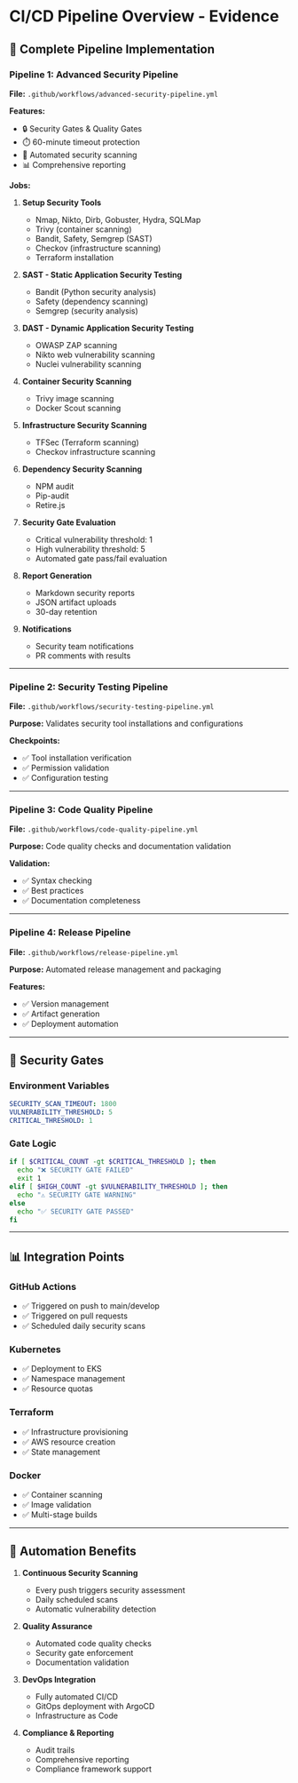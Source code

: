 # CI/CD Pipeline Overview - Evidence

## 🚀 Complete Pipeline Implementation

### Pipeline 1: Advanced Security Pipeline
**File:** `.github/workflows/advanced-security-pipeline.yml`

**Features:**
- 🔒 Security Gates & Quality Gates
- ⏱️ 60-minute timeout protection
- 🤖 Automated security scanning
- 📊 Comprehensive reporting

**Jobs:**
1. **Setup Security Tools**
   - Nmap, Nikto, Dirb, Gobuster, Hydra, SQLMap
   - Trivy (container scanning)
   - Bandit, Safety, Semgrep (SAST)
   - Checkov (infrastructure scanning)
   - Terraform installation

2. **SAST - Static Application Security Testing**
   - Bandit (Python security analysis)
   - Safety (dependency scanning)
   - Semgrep (security analysis)
   
3. **DAST - Dynamic Application Security Testing**
   - OWASP ZAP scanning
   - Nikto web vulnerability scanning
   - Nuclei vulnerability scanning

4. **Container Security Scanning**
   - Trivy image scanning
   - Docker Scout scanning

5. **Infrastructure Security Scanning**
   - TFSec (Terraform scanning)
   - Checkov infrastructure scanning

6. **Dependency Security Scanning**
   - NPM audit
   - Pip-audit
   - Retire.js

7. **Security Gate Evaluation**
   - Critical vulnerability threshold: 1
   - High vulnerability threshold: 5
   - Automated gate pass/fail evaluation

8. **Report Generation**
   - Markdown security reports
   - JSON artifact uploads
   - 30-day retention

9. **Notifications**
   - Security team notifications
   - PR comments with results

---

### Pipeline 2: Security Testing Pipeline
**File:** `.github/workflows/security-testing-pipeline.yml`

**Purpose:** Validates security tool installations and configurations

**Checkpoints:**
- ✅ Tool installation verification
- ✅ Permission validation
- ✅ Configuration testing

---

### Pipeline 3: Code Quality Pipeline
**File:** `.github/workflows/code-quality-pipeline.yml`

**Purpose:** Code quality checks and documentation validation

**Validation:**
- ✅ Syntax checking
- ✅ Best practices
- ✅ Documentation completeness

---

### Pipeline 4: Release Pipeline
**File:** `.github/workflows/release-pipeline.yml`

**Purpose:** Automated release management and packaging

**Features:**
- ✅ Version management
- ✅ Artifact generation
- ✅ Deployment automation

---

## 🔐 Security Gates

### Environment Variables
```yaml
SECURITY_SCAN_TIMEOUT: 1800
VULNERABILITY_THRESHOLD: 5
CRITICAL_THRESHOLD: 1
```

### Gate Logic
```bash
if [ $CRITICAL_COUNT -gt $CRITICAL_THRESHOLD ]; then
  echo "❌ SECURITY GATE FAILED"
  exit 1
elif [ $HIGH_COUNT -gt $VULNERABILITY_THRESHOLD ]; then
  echo "⚠️ SECURITY GATE WARNING"
else
  echo "✅ SECURITY GATE PASSED"
fi
```

---

## 📊 Integration Points

### GitHub Actions
- ✅ Triggered on push to main/develop
- ✅ Triggered on pull requests
- ✅ Scheduled daily security scans

### Kubernetes
- ✅ Deployment to EKS
- ✅ Namespace management
- ✅ Resource quotas

### Terraform
- ✅ Infrastructure provisioning
- ✅ AWS resource creation
- ✅ State management

### Docker
- ✅ Container scanning
- ✅ Image validation
- ✅ Multi-stage builds

---

## 🎯 Automation Benefits

1. **Continuous Security Scanning**
   - Every push triggers security assessment
   - Daily scheduled scans
   - Automatic vulnerability detection

2. **Quality Assurance**
   - Automated code quality checks
   - Security gate enforcement
   - Documentation validation

3. **DevOps Integration**
   - Fully automated CI/CD
   - GitOps deployment with ArgoCD
   - Infrastructure as Code

4. **Compliance & Reporting**
   - Audit trails
   - Comprehensive reporting
   - Compliance framework support

